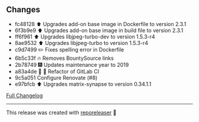 ## Changes

- fc48128 :arrow_up: Upgrades add-on base image in Dockerfile to version 2.3.1 
- 6f3b9e9 :arrow_up: Upgrades add-on base image in build file to version 2.3.1 
- ff6f961 :arrow_up: Upgrades libjpeg-turbo-dev to version 1.5.3-r4 
- 8ae9532 :arrow_up: Upgrades libjpeg-turbo to version 1.5.3-r4 
- c9d7499 :pencil2: Fixes spelling error in Dockerfile 
- 6b5c33f :fire: Removes BountySource links 
- 2b78749 :fireworks: Updates maintenance year to 2019 
- a83a4de :tractor: :rocket: Refactor of GitLab CI 
- 9c5a051 Configure Renovate (#8) 
- e97bfcb :arrow_up: Upgrades matrix-synapse to version 0.34.1.1 

[Full Changelog][changelog]

***

This release was created with [reporeleaser][reporeleaser] :tada:

[reporeleaser]: https://pypi.org/project/reporeleaser/
[changelog]: https://github.com/hassio-addons/addon-matrix/compare/v0.1.0...v0.1.1